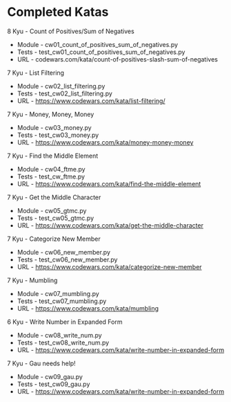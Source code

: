 # Completed Katas

8 Kyu - Count of Positives/Sum of Negatives
- Module - cw01_count_of_positives_sum_of_negatives.py
- Tests - test_cw01_count_of_positives_sum_of_negatives.py
- URL - codewars.com/kata/count-of-positives-slash-sum-of-negatives

7 Kyu - List Filtering
- Module - cw02_list_filtering.py
- Tests - test_cw02_list_filtering.py
- URL - https://www.codewars.com/kata/list-filtering/

7 Kyu - Money, Money, Money
- Module - cw03_money.py
- Tests - test_cw03_money.py
- URL - https://www.codewars.com/kata/money-money-money

7 Kyu - Find the Middle Element
- Module - cw04_ftme.py
- Tests - test_cw_ftme.py
- URL - https://www.codewars.com/kata/find-the-middle-element

7 Kyu - Get the Middle Character
- Module - cw05_gtmc.py
- Tests - test_cw05_gtmc.py
- URL - https://www.codewars.com/kata/get-the-middle-character

7 Kyu - Categorize New Member
- Module - cw06_new_member.py
- Tests - test_cw06_new_member.py
- URL - https://www.codewars.com/kata/categorize-new-member

7 Kyu - Mumbling
- Module - cw07_mumbling.py
- Tests - test_cw07_mumbling.py
- URL - https://www.codewars.com/kata/mumbling

6 Kyu - Write Number in Expanded Form
- Module - cw08_write_num.py
- Tests - test_cw08_write_num.py
- URL - https://www.codewars.com/kata/write-number-in-expanded-form

7 Kyu - Gau needs help!
- Module - cw09_gau.py
- Tests - test_cw09_gau.py
- URL - https://www.codewars.com/kata/write-number-in-expanded-form

